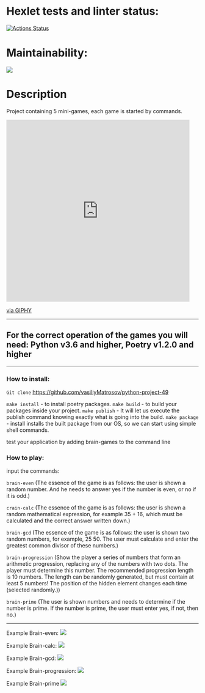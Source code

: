 # Hexlet tests and linter status:
[![Actions Status](https://github.com/vasiliyMatrosov/python-project-49/workflows/hexlet-check/badge.svg)](https://github.com/vasiliyMatrosov/python-project-49/actions)


# Maintainability:
<a href="https://codeclimate.com/github/vasiliyMatrosov/python-project-49/maintainability"><img src="https://api.codeclimate.com/v1/badges/23e227cf802a425168e0/maintainability" /></a>

# Description
Project containing 5 mini-games, each game is started by commands.

<iframe src="https://giphy.com/embed/KAq5w47R9rmTuvWOWa" width="480" height="476" frameBorder="0" class="giphy-embed" allowFullScreen></iframe><p><a href="https://giphy.com/gifs/devrock-python-django-edr-KAq5w47R9rmTuvWOWa">via GIPHY</a></p>


____

## For the correct operation of the games you will need: Python v3.6 and higher, Poetry v1.2.0 and higher



____

### How to install: 
`Git clone` https://github.com/vasiliyMatrosov/python-project-49

`make install` - to install poetry packages.
`make build` - to build your packages inside your project.
`make publish` - It will let us execute the publish command knowing exactly what is going into the build.
`make package` - install installs the built package from our OS, so we can start using simple shell commands.

test your application by adding brain-games to the command line

### How to play:
input the commands:

`brain-even`
(The essence of the game is as follows: the user is shown a random number. And he needs to answer yes if the number is even, or no if it is odd.)

`crain-calc`
(The essence of the game is as follows: the user is shown a random mathematical expression, for example 35 + 16, which must be calculated and the correct answer written down.)

`brain-gcd`
(The essence of the game is as follows: the user is shown two random numbers, for example, 25 50. The user must calculate and enter the greatest common divisor of these numbers.)

`brain-progression`
(Show the player a series of numbers that form an arithmetic progression, replacing any of the numbers with two dots. The player must determine this number.
The recommended progression length is 10 numbers. The length can be randomly generated, but must contain at least 5 numbers!
The position of the hidden element changes each time (selected randomly.))

`brain-prime`
(The user is shown numbers and needs to determine if the number is prime. If the number is prime, the user must enter yes, if not, then no.)

____

Example Brain-even:
<a href="https://asciinema.org/a/Lf2QKhkX4a4PAof1sBd5ZW3QO" target="_blank"><img src="https://asciinema.org/a/Lf2QKhkX4a4PAof1sBd5ZW3QO.svg" /></a>


Example Brain-calc:
<a href="https://asciinema.org/a/Xd6Yousk4KkFA2Cp5Fn9vUtwM" target="_blank"><img src="https://asciinema.org/a/Xd6Yousk4KkFA2Cp5Fn9vUtwM.svg" /></a>


Example Brain-gcd:
<a href="https://asciinema.org/a/4eUk0Oc8pRkpeIhJrg1DO3Nvv" target="_blank"><img src="https://asciinema.org/a/4eUk0Oc8pRkpeIhJrg1DO3Nvv.svg" /></a>


Example Brain-progression:
<a href="https://asciinema.org/a/oQDRVeSBlKMMDK0KlWrISynNN" target="_blank"><img src="https://asciinema.org/a/oQDRVeSBlKMMDK0KlWrISynNN.svg" /></a>


Example Brain-prime
<a href="https://asciinema.org/a/6xBDo4tLrlh94Hh2LDnxnGNXx" target="_blank"><img src="https://asciinema.org/a/6xBDo4tLrlh94Hh2LDnxnGNXx.svg" /></a>